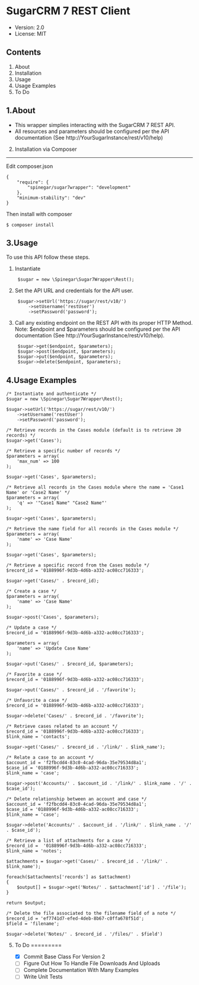 SugarCRM 7 REST Client
===============================================

- Version: 2.0
- License: MIT


Contents
--------
1. About
2. Installation
3. Usage
4. Usage Examples
5. To Do


1.About
-------
- This wrapper simplies interacting with the SugarCRM 7 REST API.
- All resources and parameters should be configured per the API documentation 
(See http://YourSugarInstance/rest/v10/help)

2. Installation via Composer
----------------------------
Edit composer.json

	{
		"require": {
			"spinegar/sugar7wrapper": "development"
		},
		"minimum-stability": "dev"
	}

Then install with composer

	$ composer install


3.Usage 
-------
To use this API follow these steps.

1. Instantiate

		$sugar = new \Spinegar\Sugar7Wrapper\Rest();
	

2. Set the API URL and credentials for the API user.
	
		$sugar->setUrl('https://sugar/rest/v10/')
			->setUsername('restUser')
			->setPassword('password');

3. Call any existing endpoint on the REST API with its proper HTTP Method. 
Note: $endpoint and $parameters should be configured per the API documentation (See http://YourSugarInstance/rest/v10/help).

		$sugar->get($endpoint, $parameters);
		$sugar->post($endpoint, $parameters);
		$sugar->put($endpoint, $parameters);
		$sugar->delete($endpoint, $parameters); 


4.Usage Examples
---------------

	/* Instantiate and authenticate */
	$sugar = new \Spinegar\Sugar7Wrapper\Rest();

	$sugar->setUrl('https://sugar/rest/v10/')
		->setUsername('restUser')
		->setPassword('password');

	/* Retrieve records in the Cases module (default is to retrieve 20 records) */
	$sugar->get('Cases');
	
	/* Retrieve a specific number of records */
	$parameters = array(
		'max_num' => 100
	);

	$sugar->get('Cases', $parameters);

	/* Retrieve all records in the Cases module where the name = 'Case1 Name' or 'Case2 Name' */
	$parameters = array(
		'q' => '"Case1 Name" "Case2 Name"'
	);

	$sugar->get('Cases', $parameters); 

	/* Retrieve the name field for all records in the Cases module */
	$parameters = array(
		'name' => 'Case Name'
	);

	$sugar->get('Cases', $parameters); 

	/* Retrieve a specific record from the Cases module */
	$record_id = '0188996f-9d3b-4d6b-a332-ac08cc716333';

	$sugar->get('Cases/' . $record_id);

	/* Create a case */
	$parameters = array(
		'name' => 'Case Name'
	);

	$sugar->post('Cases', $parameters); 

	/* Update a case */
	$record_id = '0188996f-9d3b-4d6b-a332-ac08cc716333';

	$parameters = array(
		'name' => 'Update Case Name'
	);

	$sugar->put('Cases/' . $record_id, $parameters); 

	/* Favorite a case */
	$record_id = '0188996f-9d3b-4d6b-a332-ac08cc716333';

	$sugar->put('Cases/' . $record_id . '/favorite'); 

	/* Unfavorite a case */
	$record_id = '0188996f-9d3b-4d6b-a332-ac08cc716333';

	$sugar->delete('Cases/' . $record_id . '/favorite'); 

	/* Retrieve cases related to an account */
	$record_id = '0188996f-9d3b-4d6b-a332-ac08cc716333';
	$link_name = 'contacts';

	$sugar->get('Cases/' . $record_id . '/link/' . $link_name'); 

	/* Relate a case to an account */
	$account_id = 'f2fbcdd4-83c0-4cad-96da-35e79534d8a1';
	$case_id = '0188996f-9d3b-4d6b-a332-ac08cc716333';
	$link_name = 'case';

	$sugar->post('Accounts/' . $account_id . '/link/' . $link_name . '/' . $case_id'); 

	/* Delete relationship between an account and case */
	$account_id = 'f2fbcdd4-83c0-4cad-96da-35e79534d8a1';
	$case_id = '0188996f-9d3b-4d6b-a332-ac08cc716333';
	$link_name = 'case';

	$sugar->delete('Accounts/' . $account_id . '/link/' . $link_name . '/' . $case_id'); 

	/* Retrieve a list of attachments for a case */
	$record_id =  '0188996f-9d3b-4d6b-a332-ac08cc716333';
	$link_name = 'notes';

	$attachments = $sugar->get('Cases/' . $record_id . '/link/' . $link_name'); 

	foreach($attachments['records'] as $attachment)
	{
		$output[] = $sugar->get('Notes/' . $attachment['id'] . '/file');
	}

	return $output;

	/* Delete the file associated to the filename field of a note */
	$record_id = 'ef7741d7-efed-4deb-8b67-c0ffa678f51d';
	$field = 'filename';

	$sugar->delete('Notes/' . $record_id . '/files/' . $field')

	
5. To Do
=========

	- [x] Commit Base Class For Version 2
	- [ ] Figure Out How To Handle File Downloads And Uploads
	- [ ] Complete Documentation With Many Examples
	- [ ] Write Unit Tests
